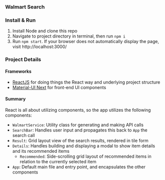 ### Walmart Search

### Install & Run

1. Install Node and clone this repo
2. Navigate to project directory in terminal, then run `npm i`
3. Run `npm start`. If your browser does not automatically display the page, visit http://localhost:3000/

### Project Details

#### Frameworks
* [ReactJS](https://reactjs.org/) for doing things the React way and underlying project structure
* [Material-UI Next](https://material-ui-next.com/) for front-end UI components

#### Summary
React is all about utilizing components, so the app utilizes the following components:

* `WalmartService`: Utility class for generating and making API calls
* `SearchBar`: Handles user input and propagates this back to `App` the search call
* `Result`: Grid layout view of the search results, rendered in tile form
* `Details`: Handles building and displaying a modal to show item details and its recommended items
  * `Recommended`: Side-scrolling grid layout of recommended items in relation to the currently selected item
* `App`: Default main file and entry point, and encapsulates the other components
